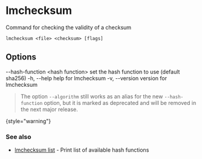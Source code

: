 # lmchecksum

Command for checking the validity of a checksum

```
lmchecksum <file> <checksum> [flags]
```

## Options

<code-block>
      --hash-function &lt;hash function&gt;   set the hash function to use (default sha256)
  -h, --help                            help for lmchecksum
  -v, --version                         version for lmchecksum
</code-block>

>The option `--algorithm` still works as an alias for the new `--hash-function`
option, but it is marked as deprecated and will be removed in the next major release.

{style="warning"}

### See also

* [lmchecksum list](lmchecksum-list.md)     - Print list of available hash functions
